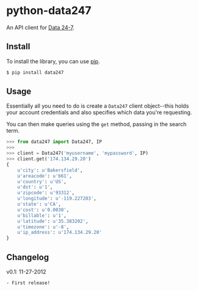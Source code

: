 # python-data247

An API client for [Data 24-7](https://www.data24-7.com/).


## Install

To install the library, you can use
[pip](http://www.pip-installer.org/en/latest/).

```bash
$ pip install data247
```


## Usage

Essentially all you need to do is create a `Data247` client object--this holds
your account credentials and also specifies which data you're requesting.

You can then make queries using the `get` method, passing in the search term.

```python
>>> from data247 import Data247, IP
>>>
>>> client = Data247('myusername', 'mypassword', IP)
>>> client.get('174.134.29.20')
{
    u'city': u'Bakersfield',
    u'areacode': u'661',
    u'country': u'US',
    u'dst': u'1',
    u'zipcode': u'93312',
    u'longitude': u'-119.227203',
    u'state': u'CA',
    u'cost': u'0.0030',
    u'billable': u'1',
    u'latitude': u'35.383202',
    u'timezone': u'-8',
    u'ip_address': u'174.134.29.20'
}
```


## Changelog

v0.1: 11-27-2012

    - First release!
